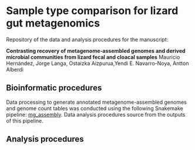 # Sample type comparison for lizard gut metagenomics
Repository of the data and analysis procedures for the manuscript:

**Contrasting recovery of metagenome‑assembled genomes and derived microbial communities from lizard fecal and cloacal samples**
Mauricio Hernández, Jorge Langa, Ostaizka Aizpurua,Yendi E. Navarro-Noya, Antton Alberdi

## Bioinformatic procedures

Data processing to generate annotated metagenome-assembled genomes and genome count tables was conducted using the following Snakemake pipeline: [mg_assembly](https://github.com/3d-omics/mg_assembly). Data analysis procedures source from the outputs of this pipeline.

## Analysis procedures
